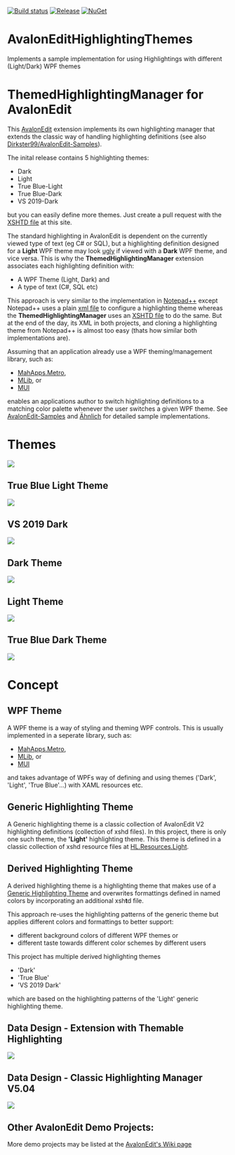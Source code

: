 [![Build status](https://ci.appveyor.com/api/projects/status/s19eint5cqhjxh5h/branch/master?svg=true)](https://ci.appveyor.com/project/Dirkster99/avalonedithighlightingthemes/branch/master) [![Release](https://img.shields.io/github/release/Dirkster99/AvalonEditHighlightingThemes.svg)](https://github.com/Dirkster99/AvalonEditHighlightingThemes/releases/latest) [![NuGet](https://img.shields.io/nuget/dt/Dirkster.HL.svg)](http://nuget.org/packages/Dirkster.HL)

# AvalonEditHighlightingThemes
Implements a sample implementation for using Highlightings with different (Light/Dark) WPF themes

# ThemedHighlightingManager for AvalonEdit

This [AvalonEdit](https://github.com/icsharpcode/AvalonEdit) extension implements its own highlighting manager that extends the classic way of handling highlighting definitions (see also [Dirkster99/AvalonEdit-Samples](https://github.com/Dirkster99/AvalonEdit-Samples)).

The inital release contains 5 highlighting themes:
- Dark
- Light
- True Blue-Light
- True Blue-Dark
- VS 2019-Dark

but you can easily define more themes. Just create a pull request with the [XSHTD file](https://github.com/Dirkster99/AvalonEditHighlightingThemes/tree/master/source/HL/Resources/Themes) at this site.

The standard highlighting in AvalonEdit is dependent on the currently viewed type
of text (eg C# or SQL), but a highlighting definition designed for a **Light** WPF theme may look [ugly](https://github.com/Dirkster99/AvalonEditHighlightingThemes/wiki/Highlighting-without-a-Theme) if viewed with a **Dark**
WPF theme, and vice versa. This is why the **ThemedHighlightingManager** extension associates each highlighting definition
with:

- A WPF Theme (Light, Dark) and
- A type of text (C#, SQL etc)

This approach is very similar to the implementation in [Notepad++](https://github.com/notepad-plus-plus/notepad-plus-plus) except Notepad++ uses a plain [xml file](https://lonewolfonline.net/notepad-colour-schemes/) to configure a highlighting theme whereas the **ThemedHighlightingManager** uses an [XSHTD file](https://github.com/Dirkster99/AvalonEditHighlightingThemes/tree/master/source/HL/Resources/Themes) to do the same. But at the end of the day, its XML in both projects, and cloning a highlighting theme from Notepad++ is almost too easy (thats how similar both implementations are).

Assuming that an application already use a WPF theming/management library, such as:
- [MahApps.Metro](https://github.com/MahApps/MahApps.Metro),
- [MLib](https://github.com/Dirkster99/MLib), or
- [MUI](https://github.com/firstfloorsoftware/mui)

enables an applications author to switch highlighting definitions to a matching color palette whenever the user
switches a given WPF theme. See [AvalonEdit-Samples](https://github.com/Dirkster99/AvalonEdit-Samples)
and [Ähnlich](https://github.com/Dirkster99/Aehnlich) for detailed sample implementations.

# Themes
![](screenshots/Themes.png)

## True Blue Light Theme
![](screenshots/TrueBlue_Light.png)

## VS 2019 Dark
![](screenshots/VS2019_Dark.png)

## Dark Theme
![](screenshots/Dark.png)

## Light Theme
![](screenshots/Light.png)

## True Blue Dark Theme
![](screenshots/TrueBlue_Dark.png)

# Concept
## WPF Theme

A WPF theme is a way of styling and theming WPF controls. This is usually implemented in a seperate library, such as:
- [MahApps.Metro](https://github.com/MahApps/MahApps.Metro),
- [MLib](https://github.com/Dirkster99/MLib), or
- [MUI](https://github.com/firstfloorsoftware/mui)

and takes advantage of WPFs way of defining and using themes ('Dark', 'Light', 'True Blue'...) with XAML resources etc.

## Generic Highlighting Theme

A Generic highlighting theme is a classic collection of AvalonEdit V2 highlighting definitions
(collection of xshd files). In this project, there is only one such theme, the **'Light'** highlighting
theme. This theme is defined in a classic collection of xshd resource files at 
[HL.Resources.Light](https://github.com/Dirkster99/AvalonEditHighlightingThemes/tree/master/source/Apps/HL/Resources/Light).

## Derived Highlighting Theme

A derived highlighting theme is a highlighting theme that makes use of a
[Generic Highlighting Theme](#Generic-Highlighting-Theme) and overwrites
formattings defined in named colors by incorporating an additional xsh**t**d file.

This approach re-uses the highlighting patterns of the generic theme but applies
different colors and formattings to better support:

- different background colors of different WPF themes or
- different taste towards different color schemes by different users

This project has multiple derived highlighting themes

- 'Dark'
- 'True Blue'
- 'VS 2019 Dark'

which are based on the highlighting patterns of the 'Light' generic highlighting theme.

## Data Design - Extension with Themable Highlighting

![](screenshots/HighlightingManagerV2.png)

## Data Design - Classic Highlighting Manager V5.04

![](screenshots/ClassicHighlighting.png)

## Other AvalonEdit Demo Projects:

More demo projects may be listed at the [AvalonEdit's Wiki page](https://github.com/icsharpcode/AvalonEdit/wiki/Samples-and-Articles)
